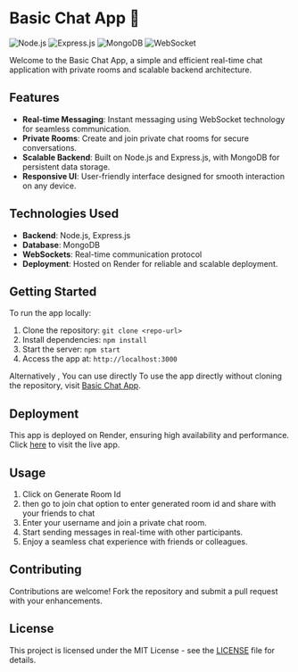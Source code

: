 # Basic Chat App 🚀

![Node.js](https://img.shields.io/badge/Node.js-v14.17-green)
![Express.js](https://img.shields.io/badge/Express.js-v4.17-blue)
![MongoDB](https://img.shields.io/badge/MongoDB-v4.4-orange)
![WebSocket](https://img.shields.io/badge/WebSocket-v1.0-yellow)

Welcome to the Basic Chat App, a simple and efficient real-time chat application with private rooms and scalable backend architecture.

## Features

- **Real-time Messaging**: Instant messaging using WebSocket technology for seamless communication.
- **Private Rooms**: Create and join private chat rooms for secure conversations.
- **Scalable Backend**: Built on Node.js and Express.js, with MongoDB for persistent data storage.
- **Responsive UI**: User-friendly interface designed for smooth interaction on any device.

## Technologies Used

- **Backend**: Node.js, Express.js
- **Database**: MongoDB
- **WebSockets**: Real-time communication protocol
- **Deployment**: Hosted on Render for reliable and scalable deployment.

## Getting Started

To run the app locally:

1. Clone the repository: `git clone <repo-url>`
2. Install dependencies: `npm install`
3. Start the server: `npm start`
4. Access the app at: `http://localhost:3000`

Alternatively , You can use directly 
To use the app directly without cloning the repository, visit [Basic Chat App](https://basic-chat-app-nlhf.onrender.com).

## Deployment

This app is deployed on Render, ensuring high availability and performance. Click [here](https://basic-chat-app.onrender.com) to visit the live app.

## Usage

1. Click on Generate Room Id
2. then go to join chat option to enter generated room id and share with your friends to chat
3. Enter your username and join a private chat room.
4. Start sending messages in real-time with other participants.
5. Enjoy a seamless chat experience with friends or colleagues.

## Contributing

Contributions are welcome! Fork the repository and submit a pull request with your enhancements.

## License

This project is licensed under the MIT License - see the [LICENSE](./LICENSE) file for details.
